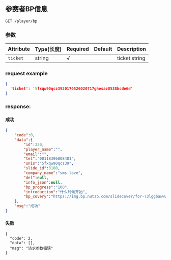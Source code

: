 ## 参赛者BP信息

```
GET /player/bp
```
### 参数
| Attribute | Type(长度) | Required | Default | Description |
| ---------- | --- | -------- | ---- | ----------- |
| `ticket` | string | √ | |ticket string|

### request example
```json
{
  'ticket': '5fxqw90qcz3920170526020717ghesaz8538bcde6d'
}
```

### response:
#### 成功
```json
{
    "code":0,
    "data":{
        "id":330,
        "player_name":"",
        "email":"",
        "tel":"00118396008401",
        "unis":"5fxqw90qcz39",
        "slide_id":3180,
        "company_name":"sms love",
        "del":null,
        "info_json":null,
        "bp_progress":"100",
        "introduction":"什么时候开始",
        "bp_covery":"https://img.bp.nutsb.com/slidecover/for-73lggbawww2a.png"
    },
    "msg":"成功"
}
```
#### 失败
```
{
  "code": 2,
  "data": [],
  "msg": "请求参数错误"
}
```